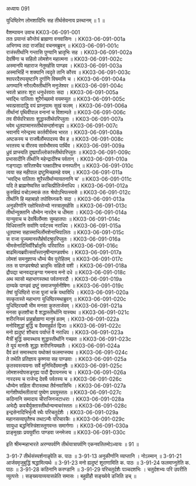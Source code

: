 अध्यायः 091

युधिष्ठिरेण लोमशादिभिः सह तीर्थसेवनाय प्रस्थानम् ॥ 1 ॥

वैशम्पायन उवाच 	KK03-06-091-001  
ततः प्रयान्तं कौन्तेयं ब्राह्मणा वनवासिनः ।	KK03-06-091-001a  
अभिगम्य तदा राजन्निदं वचनमब्रुवन् ॥	KK03-06-091-001c  
राजंस्तीर्थानि गन्तासि पुण्यानि भ्रातृभिः सह ।	KK03-06-091-002a  
देवर्षिणा च सहितो लोमशेन महात्मना ॥	KK03-06-091-002c  
अस्मानपि महाराज नेतुमर्हसि पाण्डव ।	KK03-06-091-003a  
अस्माभिर्हि न शक्यानि त्वदृते तानि कौरव ॥	KK03-06-091-003c  
श्वापरदैरुपसृष्टानि दुर्गाणि विषमाणि च ।	KK03-06-091-004a  
अगम्यानि नरैरल्पैस्तीर्थानि मनुजेश्वर ॥	KK03-06-091-004c  
भवतो भ्रातरः शूरा धनुर्धरवराः सदा ।	KK03-06-091-005a  
भवद्भिः पालिताः शूरैर्गच्छामो वयमप्युत ॥	KK03-06-091-005c  
भवत्प्रसादाद्धि वयं प्राप्नुयामः सुखं फलम् ।	KK03-06-091-006a  
तीर्थानां पृथिवीपाल वनानां च विशाम्पते ॥	KK03-06-091-006c  
तव वीर्यपरित्राताः शुद्धास्तीर्थपरिप्लुताः ।	KK03-06-091-007a  
भवेम धूतपाप्मानस्तीर्थसन्दर्शनान्नृप ॥	KK03-06-091-007c  
भवानपि नरेन्द्रस्य कार्तवीर्यस्य भारत ।	KK03-06-091-008a  
अष्टकस्य च राजर्षेर्लोमपादस्य चैव ह ॥	KK03-06-091-008c  
भरतस्य च वीरस्य सार्वभौमस्य पार्थिव ।	KK03-06-091-009a  
ध्रुवं प्राप्स्यति दुष्प्रापाँल्लोकांस्तीर्थपरिप्लुतः ॥	KK03-06-091-009c  
प्रभासादीनि तीर्थानि महेन्द्रादींश्च पर्वतान् ।	KK03-06-091-010a  
गङ्गाद्याः सरितश्चैव प्लक्षादींश्च वनस्पतीन् ॥	KK03-06-091-010c  
त्वया सह महीपाल द्रष्टुमिच्छामहे वयम् ।	KK03-06-091-011a  
\'भवद्भिः पालिताः शूरैस्तीर्थान्यायतनानि च\' ॥	KK03-06-091-011c  
यदि ते ब्राह्मणेष्वस्ति काचित्प्रीतिर्जनाधिप ।	KK03-06-091-012a  
कुरुक्षिप्रं वचोऽस्माकं ततः श्रेयोऽभिपत्स्यसे ॥	KK03-06-091-012c  
तीर्थानि हि महाबाहो तपोविघ्नकरैः सदा ।	KK03-06-091-013a  
अनुकीर्णानि रक्षोभिस्तेभ्यो नस्त्रातुमर्हसि ॥	KK03-06-091-013c  
तीर्थान्युक्तानि धौम्येन नारदेन च धीमता ।	KK03-06-091-014a  
यान्युवाच च देवर्षिर्लोमशः सुमहातपाः ॥	KK03-06-091-014c  
विधिवत्तानि सर्वाणि पर्यटस्व नराधिप ।	KK03-06-091-015a  
धूतपाप्मा सहास्माभिर्लोमशेनाभिपालितः ॥	KK03-06-091-015c  
स राजा पूज्यमानस्तैर्हर्षादश्रुपरिप्लुतः ।	KK03-06-091-016a  
भीमसेनादिभिर्वीरैर्भ्रातृभिः परिवारितः ॥	KK03-06-091-016c  
बाढमित्यब्रवीत्सर्वांस्तानृषीन्पाण्डवर्षभः ।	KK03-06-091-017a  
लोमशं समनुज्ञाप्य धौम्यं चैव पुरोहितम् ॥	KK03-06-091-017c  
ततः स पाण्डवश्रेष्ठो भ्रातृभिः सहितो वशी ।	KK03-06-091-018a  
द्रौपद्या चानवद्याङ्ग्या गमनाय मनो दधे ॥	KK03-06-091-018c  
अथ व्यासो महाभागस्तथा पर्वतनारदौ ।	KK03-06-091-019a  
दाम्यके पाण्डवं द्रष्टुं समाजग्मुर्मनीषिणः ॥	KK03-06-091-019c  
तेषां युधिष्ठिरो राजा पूजां चक्रे यथाविधि ।	KK03-06-091-020a  
सत्कृतास्ते महाभागा युधिष्ठिरमथाब्रुवन् ॥	KK03-06-091-020c  
युधिष्ठिरयमौ भीम मनसा कुरुतार्जवम् ।	KK03-06-091-021a  
मनसा कृतशौचा वै शद्धास्तीर्थानि यास्यथ ॥	KK03-06-091-021c  
शरीरनियमं प्राहुर्ब्राह्मणा मानुषं व्रतम् ।	KK03-06-091-022a  
मनोविशुद्धां बुद्धिं च दैवमाहुर्व्रतं द्विजाः ॥	KK03-06-091-022c  
मनो ह्यदुष्टं शौचाय पर्याप्तं वै नराधिप ।	KK03-06-091-023a  
मैत्रीं बुद्धिं समास्थाय शुद्धास्तीर्थानि गच्छत ॥	KK03-06-091-023c  
ते यूयं मानसैः शुद्धाः शरीरनियमव्रतैः ।	KK03-06-091-024a  
दैवं व्रतं समास्थाय यथोक्तं फलमाप्स्यथ ॥	KK03-06-091-024c  
ते तथेति प्रतिज्ञाय कृष्णया सह पाण्डवाः ।	KK03-06-091-025a  
कृतस्वस्त्ययनाः सर्वे मुनिभिर्देवमानुषैः ॥	KK03-06-091-025c  
लोमशस्योपसङ्गृह्य पादौ द्वैपायनस्य च ।	KK03-06-091-026a  
नारदस्य च राजेन्द्र देवर्षेः पर्वतस्य च ॥	KK03-06-091-026c  
धौम्येन सहिता वीरास्तथा तैर्वनवासिभिः ।	KK03-06-091-027a  
मार्गशीर्ष्यामतीतायां पुष्येण प्रययुस्ततः ॥	KK03-06-091-027c  
कठिनानि समादाय चीराजिनजटाधराः ।	KK03-06-091-028a  
अभेद्यैः कवचैर्युक्तास्तीर्थान्यन्वचरंस्ततः ॥	KK03-06-091-028c  
इन्द्रसेनादिभिर्भृत्यै रथैः परिचतुर्दशैः ।	KK03-06-091-029a  
महानसव्यापृतैश्च तथाऽन्यैः परिचारकैः ॥	KK03-06-091-029c  
सायुधा बद्धनिस्त्रिंशास्तूणवन्तः समार्गणाः ।	KK03-06-091-030a  
प्राङ्मुखाः प्रययुर्वीराः पाण्डवा जनमेजय ॥	KK03-06-091-030c  

इति श्रीमन्महाभारते अरण्यपर्वणि तीर्थयात्रापर्वणि एकनवतितमोऽध्यायः ॥ 91 ॥

3-91-7 तीर्थसंस्पर्शनान्नृपेति क. पाठः ॥ 3-91-13 अनुकीर्णानि व्याप्तानि । नोऽस्मान् ॥ 3-91-21 आर्जवमृजुबुद्धिं श्रद्धामित्यर्थः ॥ 3-91-23 मनो ह्यदुष्टं शूराणामिति क. पाठः ॥ 3-91-24 फलमाप्नुतेति क. पाठः ॥ 3-91-28 कठिनानि करण्डानि ॥ 3-91-29 परिचतुर्दशैः पञ्चदशभिः । चतुर्दशभ्यः परि उपरीति व्युत्पत्तेः । सङ्ख्ययाव्ययासन्नेति समासः । बहुव्रीहौ सङ्ख्येये डजिति डच् ॥
